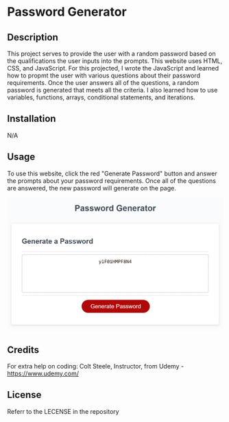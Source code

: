 # Password Generator

## Description

This project serves to provide the user with a random password based on the qualifications the user inputs into the prompts. This website uses HTML, CSS, and JavaScript. For this projected, I wrote the JavaScript and learned how to propmt the user with various questions about their password requirements. Once the user answers all of the questions, a random password is generated that meets all the criteria. I also learned how to use variables, functions, arrays, conditional statements, and iterations.

## Installation

N/A

## Usage

To use this website, click the red "Generate Password" button and answer the prompts about your password requirements. Once all of the questions are answered, the new password will generate on the page.

![a screenshot the password generator](https://github.com/KTullock/password-generator/blob/main/Assests/Images/screenshot.png)

## Credits

For extra help on coding:
Colt Steele, Instructor, from Udemy - https://www.udemy.com/

## License

Referr to the LECENSE in the repository
